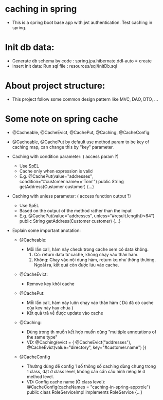 # caching in spring
- This is a spring boot base app with jwt authentication. Test caching in spring.

# Init db data:
- Generate db schema by code :
  spring.jpa.hibernate.ddl-auto = create
- Insert init data:
  Run sql file : resources/sql/initDb.sql
  
# About project structure:
- This project follow some common design pattern like MVC, DAO, DTO, ...

# Some note on spring cache
- @Cacheable, @CacheEvict, @CachePut, @Caching, @CacheConfig
- @Cacheable, @CachePut by default use method param to be key of caching map, can change this by "key" parameter.

- Caching with condition parameter: ( access param ?)
   + Use SpEL 
   + Cache only when expression is valid
   + E.g.
   @CachePut(value="addresses", condition="#customer.name=='Tom'")
   public String getAddress(Customer customer) {...}
   
- Caching with unless parameter: ( access function output ?)
   + Use SpEL
   + Based on the output of the method rather than the input
   + E.g.
   @CachePut(value="addresses", unless="#result.length()<64")
   public String getAddress(Customer customer) {...}

    
- Explain some important anotation:
   + @Cacheable: 
      - Mỗi lần call, hàm này check trong cache xem có data không. 
        1. Có: return data từ cache, không chạy vào thân hàm.
        2. Không: Chạy vào nội dung hàm, return kq như thông thường. Ngoài ra, kết quả còn được lưu vào cache.
        
   + @CacheEvict:
      - Remove key khỏi cache
      
   + @CachePut:
      - Mỗi lần call, hàm này luôn chạy vào thân hàm ( Dù đã có cache của key này hay chưa )
      - Kết quả trả về được update vào cache
      
   + @Caching:
      - Dùng trong th muốn kết hợp muốn dùng "multiple annotations of the same type"
      - VD: @Caching(evict = { 
              @CacheEvict("addresses"), 
              @CacheEvict(value="directory", key="#customer.name") })
              
   + @CacheConfig
      - Thường dùng để config 1 số thông số caching dùng chung trong 1 class, đặt ở class level, không cần cần cấu hình riêng
        lẻ ở method level.
      - VD: Config cache name (Ở class level):
        @CacheConfig(cacheNames = "caching-in-spring-app:role")
        public class RoleServiceImpl implements RoleService {...}